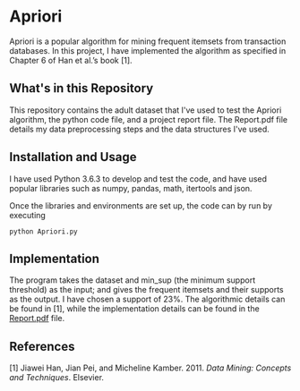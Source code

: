 # Apriori
Apriori is a popular algorithm for mining frequent itemsets from transaction databases. In this project, I have implemented the algorithm
as specified in Chapter 6 of Han et al.’s book [1].

## What's in this Repository
This repository contains the adult dataset that I've used to test the Apriori algorithm, the python code file, and a project report file. The Report.pdf file details my data preprocessing steps and the data structures I've used.

## Installation and Usage
I have used Python 3.6.3 to develop and test the code, and have used popular libraries such as numpy, pandas, math, itertools and json.

Once the libraries and environments are set up, the code can by run by executing 

```
python Apriori.py
```

## Implementation

The program takes the dataset and min_sup (the minimum support threshold) as the input; and gives the frequent itemsets and their supports as the output. I have chosen a support of 23%. The algorithmic details can be found in [1], while the implementation details can be found in the [Report.pdf](https://github.com/raiyan1102006/Apriori/blob/master/Report.pdf) file.

## References
[1] Jiawei Han, Jian Pei, and Micheline Kamber. 2011. *Data Mining: Concepts and Techniques*. Elsevier.
